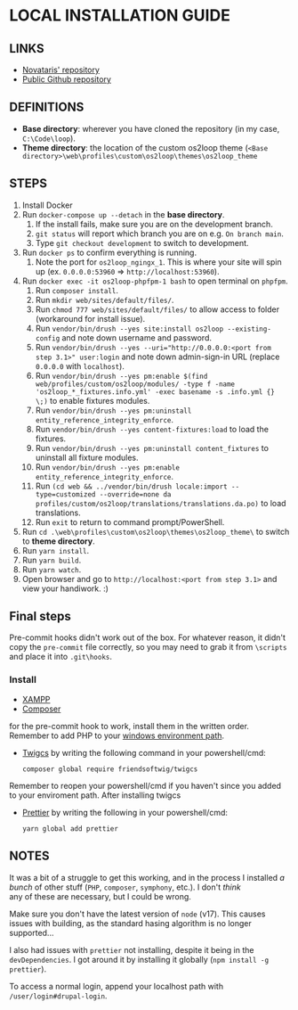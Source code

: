 # LOCAL INSTALLATION GUIDE

## LINKS

- [Novataris' repository](https://bitbucket.org/novataris/loop/src/main/)
- [Public Github repository](https://github.com/os2loop/os2loop)

## DEFINITIONS

- **Base directory**: wherever you have cloned the repository (in my case, `C:\Code\loop`).
- **Theme directory**: the location of the custom os2loop theme (`<Base directory>\web\profiles\custom\os2loop\themes\os2loop_theme`

## STEPS

1. Install Docker
2. Run `docker-compose up --detach` in the **base directory**.
    1. If the install fails, make sure you are on the development branch.
    2. `git status` will report which branch you are on e.g. `On branch main`.
    3. Type `git checkout development` to switch to development.
3. Run `docker ps` to confirm everything is running.
    1. Note the port for `os2loop_ngingx_1`. This is where your site will spin up (ex. `0.0.0.0:53960` => `http://localhost:53960`).
4. Run `docker exec -it os2loop-phpfpm-1 bash` to open terminal on `phpfpm`.
    1. Run `composer install`.
    2. Run `mkdir web/sites/default/files/`.
    3. Run `chmod 777 web/sites/default/files/` to allow access to folder (workaround for install issue).
    4. Run `vendor/bin/drush --yes site:install os2loop --existing-config` and note down username and password.
    5. Run `vendor/bin/drush --yes --uri="http://0.0.0.0:<port from step 3.1>" user:login` and note down admin-sign-in URL (replace `0.0.0.0` with `localhost`).
    6. Run `vendor/bin/drush --yes pm:enable $(find web/profiles/custom/os2loop/modules/ -type f -name 'os2loop_*_fixtures.info.yml' -exec basename -s .info.yml {} \;)`
	to enable fixtures modules.
    7. Run `vendor/bin/drush --yes pm:uninstall entity_reference_integrity_enforce`.
    8. Run `vendor/bin/drush --yes content-fixtures:load` to load the fixtures.
    9. Run `vendor/bin/drush --yes pm:uninstall content_fixtures` to uninstall all fixture modules.
    10. Run `vendor/bin/drush --yes pm:enable entity_reference_integrity_enforce`.
    11. Run `(cd web && ../vendor/bin/drush locale:import --type=customized --override=none da profiles/custom/os2loop/translations/translations.da.po)` to load translations.
    12. Run `exit` to return to command prompt/PowerShell.
5. Run `cd .\web\profiles\custom\os2loop\themes\os2loop_theme\` to switch to **theme directory**.
6. Run `yarn install`.
7. Run `yarn build`.
8. Run `yarn watch`.
9. Open browser and go to `http://localhost:<port from step 3.1>` and view your handiwork. :)

## Final steps

Pre-commit hooks didn't work out of the box. For whatever reason, it didn't copy the `pre-commit` file correctly, so you may need to grab it from `\scripts` and place it into `.git\hooks`.

### Install
- [XAMPP](https://www.apachefriends.org/download.html)
- [Composer](https://getcomposer.org/download/) 

for the pre-commit hook to work, install them in the written order. Remember to add PHP to your [windows environment path](https://dinocajic.medium.com/add-xampp-php-to-environment-variables-in-windows-10-af20a765b0ce).

- [Twigcs](https://github.com/friendsoftwig/twigcs) by writing the following command in your powershell/cmd:

    ```
    composer global require friendsoftwig/twigcs
    ```

Remember to reopen your powershell/cmd if you haven't since you added to your enviroment path. After installing twigcs

- [Prettier](https://prettier.io/docs/en/install.html) by writing the following in your powershell/cmd:

    ```
    yarn global add prettier
    ```

## NOTES

It was a bit of a struggle to get this working, and in the process I installed _a bunch_ of other stuff (`PHP`, `composer`, `symphony`, etc.). I don't _think_ \
any of these are necessary, but I could be wrong.

Make sure you don't have the latest version of `node` (v17). This causes issues with building, as the standard hasing algorithm is no longer supported...

I also had issues with `prettier` not installing, despite it being in the `devDependencies`. I got around it by installing it globally (`npm install -g prettier`).

To access a normal login, append your localhost path with `/user/login#drupal-login`.